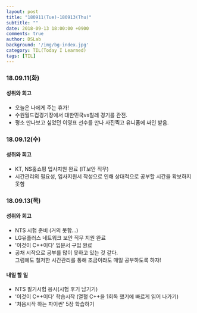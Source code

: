 ```yaml
---
layout: post
title: "180911(Tue)-180913(Thu)"
subtitle: ""
date: 2018-09-13 18:00:00 +0900
comments: true
author: DSLab
background: '/img/bg-index.jpg'
category: TIL(Today I Learned)
tags: [TIL]
---
```


### 18.09.11(화)
#### 성취와 회고
  - 오늘은 나에게 주는 휴가!
  - 수원월드컵경기장에서 대한민국vs칠레 경기를 관전.
  - 평소 만나보고 싶었던 이영표 선수를 만나 사진찍고 유니폼에 싸인 받음.

### 18.09.12(수)
#### 성취와 회고
  - KT, NS홈쇼핑 입사지원 완료 (IT보안 직무)
  - 시간관리의 필요성, 입사지원서 작성으로 인해 상대적으로 공부할 시간을 확보하지 못함

### 18.09.13(목)
#### 성취와 회고
  - NTS 시험 준비 (거의 못함...)
  - LG유플러스 네트워크 보안 직무 지원 완료
  - '이것이 C++이다' 입문서 구입 완료
  - 공채 시작으로 공부를 많이 못하고 있는 것 같다.  
    그럼에도 철저한 시간관리를 통해 조금이라도 매일 공부하도록 하자!

#### 내일 할 일
  - NTS 필기시험 응시(시험 후기 남기기)
  - '이것이 C++이다' 학습시작 (열혈 C++을 1회독 했기에 빠르게 읽어 나가기)
  - '처음시작 하는 파이썬' 5장 학습하기

